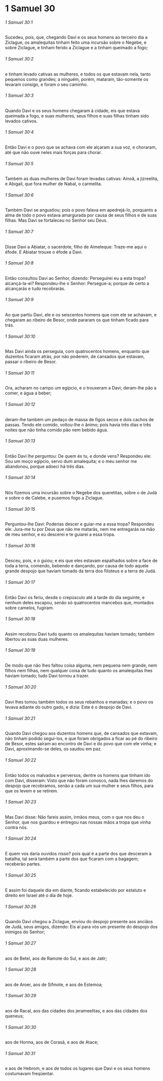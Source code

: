 # 1 Samuel 30

###### 1 Samuel 30:1

Sucedeu, pois, que, chegando Davi e os seus homens ao terceiro dia a Ziclague, os amalequitas tinham feito uma incursão sobre o Negebe, e sobre Ziclague, e tinham ferido a Ziclague e a tinham queimado a fogo;

###### 1 Samuel 30:2

e tinham levado cativas as mulheres, e todos os que estavam nela, tanto pequenos como grandes; a ninguém, porém, mataram, tão-somente os levaram consigo, e foram o seu caminho.

###### 1 Samuel 30:3

Quando Davi e os seus homens chegaram à cidade, eis que estava queimada a fogo, e suas mulheres, seus filhos e suas filhas tinham sido levados cativos.

###### 1 Samuel 30:4

Então Davi e o povo que se achava com ele alçaram a sua voz, e choraram, até que não ouve neles mais forças para chorar.

###### 1 Samuel 30:5

Também as duas mulheres de Davi foram levadas cativas: Ainoã, a jizreelita, e Abigail, que fora mulher de Nabal, o carmelita.

###### 1 Samuel 30:6

Também Davi se angustiou; pois o povo falava em apedrejá-lo, porquanto a alma de todo o povo estava amargurada por causa de seus filhos e de suas filhas. Mas Davi se fortaleceu no Senhor seu Deus.

###### 1 Samuel 30:7

Disse Davi a Abiatar, o sacerdote, filho de Aimeleque: Traze-me aqui o éfode. E Abiatar trouxe o éfode a Davi.

###### 1 Samuel 30:8

Então consultou Davi ao Senhor, dizendo: Perseguirei eu a esta tropa? alcançá-la-ei? Respondeu-lhe o Senhor: Persegue-a; porque de certo a alcançarás e tudo recobrarás.

###### 1 Samuel 30:9

Ao que partiu Davi, ele e os seiscentos homens que com ele se achavam, e chegaram ao ribeiro de Besor, onde pararam os que tinham ficado para trás.

###### 1 Samuel 30:10

Mas Davi ainda os perseguia, com quatrocentos homens, enquanto que duzentos ficaram atrás, por não poderem, de cansados que estavam, passar o ribeiro de Besor.

###### 1 Samuel 30:11

Ora, acharam no campo um egípcio, e o trouxeram a Davi; deram-lhe pão a comer, e água a beber;

###### 1 Samuel 30:12

deram-lhe também um pedaço de massa de figos secos e dois cachos de passas. Tendo ele comido, voltou-lhe o ânimo; pois havia três dias e três noites que não tinha comido pão nem bebido água.

###### 1 Samuel 30:13

Então Davi lhe perguntou: De quem és tu, e donde vens? Respondeu ele: Sou um moço egípcio, servo dum amalequita; e o meu senhor me abandonou, porque adoeci há três dias.

###### 1 Samuel 30:14

Nós fizemos uma incursão sobre o Negebe dos queretitas, sobre o de Judá e sobre o de Calebe, e pusemos fogo a Ziclague.

###### 1 Samuel 30:15

Perguntou-lhe Davi: Poderias descer e guiar-me a essa tropa? Respondeu ele: Jura-me tu por Deus que não me matarás, nem me entregarás na mão de meu senhor, e eu descerei e te guiarei a essa tropa.

###### 1 Samuel 30:16

Desceu, pois, e o guiou; e eis que eles estavam espalhados sobre a face de toda a terra, comendo, bebendo e dançando, por causa de todo aquele grande despojo que haviam tomado da terra dos filisteus e a terra de Judá.

###### 1 Samuel 30:17

Então Davi os feriu, desde o crepúsculo até a tarde do dia seguinte, e nenhum deles escapou, senão só quatrocentos mancebos que, montados sobre camelos, fugiram.

###### 1 Samuel 30:18

Assim recobrou Davi tudo quanto os amalequitas haviam tomado; também libertou as suas duas mulheres.

###### 1 Samuel 30:19

De modo que não lhes faltou coisa alguma, nem pequena nem grande, nem filhos nem filhas, nem qualquer coisa de tudo quanto os amalequitas lhes haviam tomado; tudo Davi tornou a trazer.

###### 1 Samuel 30:20

Davi lhes tomou também todos os seus rebanhos e manadas; e o povo os levava adiante do outro gado, e dizia: Este é o despojo de Davi.

###### 1 Samuel 30:21

Quando Davi chegou aos duzentos homens que, de cansados que estavam, não tinham podido segui-los, e que foram obrigados a ficar ao pé do ribeiro de Besor, estes saíram ao encontro de Davi e do povo que com ele vinha; e Davi, aproximando-se deles, os saudou em paz.

###### 1 Samuel 30:22

Então todos os malvados e perversos, dentre os homens que tinham ido com Davi, disseram: Visto que não foram conosco, nada lhes daremos do despojo que recobramos, senão a cada um sua mulher e seus filhos, para que os levem e se retirem.

###### 1 Samuel 30:23

Mas Davi disse: Não fareis assim, irmãos meus, com o que nos deu o Senhor, que nos guardou e entregou nas nossas mãos a tropa que vinha contra nós.

###### 1 Samuel 30:24

E quem vos daria ouvidos nisso? pois qual é a parte dos que desceram à batalha, tal será também a parte dos que ficaram com a bagagem; receberão partes.

###### 1 Samuel 30:25

E assim foi daquele dia em diante, ficando estabelecido por estatuto e direito em Israel até o dia de hoje.

###### 1 Samuel 30:26

Quando Davi chegou a Ziclague, enviou do despojo presente aos anciãos de Judá, seus amigos, dizendo: Eis aí para vós um presente do despojo dos inimigos do Senhor;

###### 1 Samuel 30:27

aos de Betel, aos de Ramote do Sul, e aos de Jatir;

###### 1 Samuel 30:28

aos de Aroer, aos de Sifmote, e aos de Estemoa;

###### 1 Samuel 30:29

aos de Racal, aos das cidades dos jerameelitas, e aos das cidades dos queneus;

###### 1 Samuel 30:30

aos de Horma, aos de Corasã, e aos de Atace;

###### 1 Samuel 30:31

e aos de Hebrom, e aos de todos os lugares que Davi e os seus homens costumavam freqüentar.


